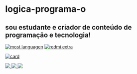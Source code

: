 # logica-programa-o
## sou estudante e criador de conteúdo de programação e tecnologia!

[![most languagen](https://github-readme-stats.vercel.app/api/top-langs/?username=kkgi2021&hide=html&layout=compact&theme=dark)](https://github.com/kkgi2021/)
[![redmi extra](https://github-readme-stats.vercel.app/api/pin/?username=kkgi2021&repo=logica-programa-o&theme=dark)](https://github.com/kkgi2021/)

[![card](https://github-readme-stats.vercel.app/api?username=kkgi2021&theme=dark&show_icons=true)](https://github.com/kkgi2021/)

<a href="mailto:cacagimenis@gmail.com" alt="gmail" target="_blank">
<img src="https://img.shields.io/badge/-Gmail-FF0000?style=flat-square&labelColor=FF0000&logo=gmail&logoColor=white&link=mailto:tassiofernandescosta@gmail.com" />
</a>
<a href="https://wa.me/(+55)9199153-6740>" alt="WhatsApp" target="_blank">
<img src="https://img.shields.io/badge/-WhatsApp-25d366?style=flat-square&labelColor=25d366&logo=whatsapp&logoColor=white&link=https://wa.me/<(+55)9199153-6740>"/>
</a>
<a href="https://www.linkedin.com/in/<SEUNOMEDECONTATO>" alt="linkedin" target="_blank">
<img src="https://img.shields.io/badge/LinkedIn-%230077B5.svg?&style=flat-square&logo=linkedin&logoColor=white">
</a>
